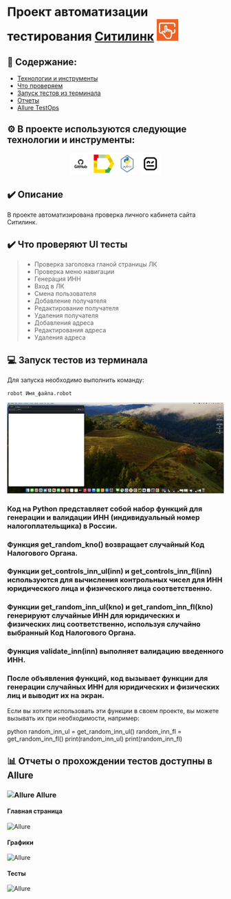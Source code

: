 # Проект автоматизации тестирования  <a target="_blank" href="https://citilink.ru/">Ситилинк</a> <img src="img/citi.jpeg" width="50" height="50"  alt="citi"/>

## :open_book: Содержание:
- [Технологии и инструменты](#gear-в-проекте-используются-следующие-технологии-и-инструменты)
- [Что проверяем](#heavy_check_mark-что-проверяем)
- [Запуск тестов из терминала](#computer-запуск-тестов-из-терминала)
- [Отчеты](#bar_chart-отчеты-о-прохождении-тестов-доступны-в-allure)
- [Allure TestOps](#-проект-интегрирован-с-allure-testOps)

## :gear: В проекте используются следующие технологии и инструменты:

<p align="center">
<img src="img/git.webp" width="50" height="50"  alt="git"/>
<img src="img/allure.jpeg" width="50" height="50"  alt="Allure"/>
<img src="img/py2.jpeg" width="50" height="50"  alt="python"/>
<img src="img/robo.jpeg"   width="50" height="50"  alt="robo"/>
</p>

## :heavy_check_mark: Описание
В проекте автоматизирована проверка личного кабинета сайта Ситилинк. 

## :heavy_check_mark: Что проверяют UI тесты

> - Проверка заголовка гланой страницы ЛК
> - Проверка меню навигации
> - Генерация ИНН
> - Вход в ЛК
> - Смена пользователя
> - Добавление получателя 
> - Редактирование получателя 
> - Удаления получателя 
> - Добавления адреса 
> - Редактирования адреса
> - Удаления адреса


## :computer: Запуск тестов из терминала

Для запуска необходимо выполнить команду:
```
robot Имя_файла.robot
```
<img src="img/screen /ts1.gif" alt="gif" />

### Код на Python представляет собой набор функций для генерации и валидации ИНН (индивидуальный номер налогоплательщика) в России.
### Функция get_random_kno() возвращает случайный Код Налогового Органа.
### Функции get_controls_inn_ul(inn) и get_controls_inn_fl(inn) используются для вычисления контрольных чисел для ИНН юридического лица и физического лица соответственно.
### Функции get_random_inn_ul(kno) и get_random_inn_fl(kno) генерируют случайные ИНН для юридических и физических лиц соответственно, используя случайно выбранный Код Налогового Органа.
### Функция validate_inn(inn) выполняет валидацию введенного ИНН.
### После объявления функций, код вызывает функции для генерации случайных ИНН для юридических и физических лиц и выводит их на экран.

Если вы хотите использовать эти функции в своем проекте, вы можете вызывать их при необходимости, например:

python
random_inn_ul = get_random_inn_ul()
random_inn_fl = get_random_inn_fl()
print(random_inn_ul)
print(random_inn_fl)



## :bar_chart: Отчеты о прохождении тестов доступны в Allure

### <img width="3%" title="Allure" src="img/logo/Allure.svg"> Allure

#### Главная страница

<img src="img/screen/AllureMain.jpg" alt="Allure"/>

#### Графики

<img src="img/screen/AllureGraph.jpg" alt="Allure"/>

#### Тесты

<img src="img/screen/AllureTests.jpg" alt="Allure"/>





